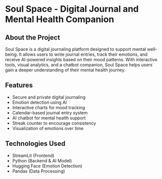 # Soul Space - Digital Journal and Mental Health Companion

About the Project
------------------
Soul Space is a digital journaling platform designed to support mental well-being. 
It allows users to write journal entries, track their emotions, and receive AI-powered insights 
based on their mood patterns. With interactive tools, visual analytics, and a chatbot companion, 
Soul Space helps users gain a deeper understanding of their mental health journey.


Features
---------
- Secure and private digital journaling
- Emotion detection using AI
- Interactive charts for mood tracking
- Calendar-based journal entry system
- AI chatbot for mental health support
- Streak counter to encourage consistency
- Visualization of emotions over time


Technologies Used
------------------
- StreamLit (Frontend)
- Python (Backend & AI Model)
- Hugging Face (Emotion Detection)
- Pandas (Data Processing)





